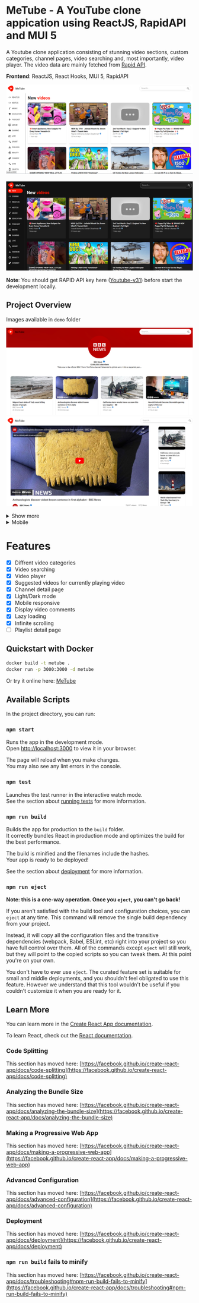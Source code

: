 # MeTube - A YouTube clone appication using ReactJS, RapidAPI and MUI 5

A Youtube clone application consisting of stunning video sections, custom categories, channel pages, video searching and, most importantly, video player. The video data are mainly fetched from [Rapid API](https://rapidapi.com/hub).  

**Frontend**: ReactJS, React Hooks, MUI 5, RapidAPI

<p align="center">
    <img src = "demo/homepage.png" alt="homepage">
    <br />
    <br />
    <img src = "demo/dark-theme.png" alt="homepage">
</p>

**Note**: You should get RAPID API key here ([Youtube-v31](https://rapidapi.com/ytdlfree/api/youtube-v31)) before start the development locally.

## Project Overview
Images available in `demo` folder

![Channel Page](demo/channel-page.png)
![Video page](demo/video-page.png)

<details>
    <summary>Show more</summary>
    <img src="demo/comments.png" alt="mobile">
    <img src="demo/lazy_loading.png" alt="mobile">
</details>

<details>
    <summary>Mobile</summary>
    <img src="demo/mobile.png" alt="mobile">
    <img src="demo/mobile_dark.png" alt="mobile">
    <img src="demo/mobile_channel.png" alt="mobile">
    <img src="demo/mobile_dark_player.png" alt="mobile">
</details>

# Features
- [x] Diffrent video categories
- [x] Video searching
- [x] Video player
- [x] Suggested videos for currently playing video
- [x] Channel detail page
- [x] Light/Dark mode
- [x] Mobile responsive
- [x] Display video comments
- [x] Lazy loading
- [x] Infinite scrolling
- [ ] Playlist detail page

## Quickstart with Docker
```bash
docker build -t metube .
docker run -p 3000:3000 -d metube
```
Or try it online here: [MeTube](https://animated-tanuki-9d8b63.netlify.app/)

## Available Scripts

In the project directory, you can run:

### `npm start`

Runs the app in the development mode.\
Open [http://localhost:3000](http://localhost:3000) to view it in your browser.

The page will reload when you make changes.\
You may also see any lint errors in the console.

### `npm test`

Launches the test runner in the interactive watch mode.\
See the section about [running tests](https://facebook.github.io/create-react-app/docs/running-tests) for more information.

### `npm run build`

Builds the app for production to the `build` folder.\
It correctly bundles React in production mode and optimizes the build for the best performance.

The build is minified and the filenames include the hashes.\
Your app is ready to be deployed!

See the section about [deployment](https://facebook.github.io/create-react-app/docs/deployment) for more information.

### `npm run eject`

**Note: this is a one-way operation. Once you `eject`, you can't go back!**

If you aren't satisfied with the build tool and configuration choices, you can `eject` at any time. This command will remove the single build dependency from your project.

Instead, it will copy all the configuration files and the transitive dependencies (webpack, Babel, ESLint, etc) right into your project so you have full control over them. All of the commands except `eject` will still work, but they will point to the copied scripts so you can tweak them. At this point you're on your own.

You don't have to ever use `eject`. The curated feature set is suitable for small and middle deployments, and you shouldn't feel obligated to use this feature. However we understand that this tool wouldn't be useful if you couldn't customize it when you are ready for it.

## Learn More

You can learn more in the [Create React App documentation](https://facebook.github.io/create-react-app/docs/getting-started).

To learn React, check out the [React documentation](https://reactjs.org/).

### Code Splitting

This section has moved here: [https://facebook.github.io/create-react-app/docs/code-splitting](https://facebook.github.io/create-react-app/docs/code-splitting)

### Analyzing the Bundle Size

This section has moved here: [https://facebook.github.io/create-react-app/docs/analyzing-the-bundle-size](https://facebook.github.io/create-react-app/docs/analyzing-the-bundle-size)

### Making a Progressive Web App

This section has moved here: [https://facebook.github.io/create-react-app/docs/making-a-progressive-web-app](https://facebook.github.io/create-react-app/docs/making-a-progressive-web-app)

### Advanced Configuration

This section has moved here: [https://facebook.github.io/create-react-app/docs/advanced-configuration](https://facebook.github.io/create-react-app/docs/advanced-configuration)

### Deployment

This section has moved here: [https://facebook.github.io/create-react-app/docs/deployment](https://facebook.github.io/create-react-app/docs/deployment)

### `npm run build` fails to minify

This section has moved here: [https://facebook.github.io/create-react-app/docs/troubleshooting#npm-run-build-fails-to-minify](https://facebook.github.io/create-react-app/docs/troubleshooting#npm-run-build-fails-to-minify)
